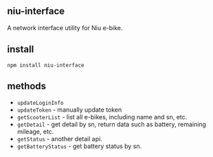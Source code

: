 ## niu-interface
A network interface utility for Niu e-bike.

## install
`npm install niu-interface`

## methods
- `updateLoginInfo`
- `updateToken` - manually update token
- `getScooterList` - list all e-bikes, including name and sn, etc.
- `getDetail` - get detail by sn, return data such as battery, remaining mileage, etc.
- `getStatus` - another detail api.
- `getBatteryStatus` - get battery status by sn.
